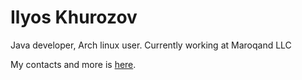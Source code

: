 # Ilyos Khurozov

Java developer, Arch linux user. Currently working at Maroqand LLC

My contacts and more is [here](https://khurozov.uz).
